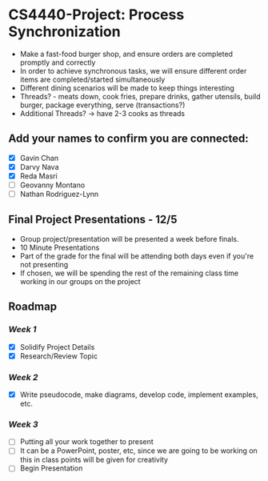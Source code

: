 # CS4440-Project: Process Synchronization
  + Make a fast-food burger shop, and ensure orders are completed promptly and correctly
  + In order to achieve synchronous tasks, we will ensure different order items are completed/started simultaneously
  + Different dining scenarios will be made to keep things interesting
  + Threads? - meats down, cook fries, prepare drinks, gather utensils, build burger, package everything, serve (transactions?)
  + Additional Threads? -> have 2-3 cooks as threads
  
## Add your names to confirm you are connected:
  - [x] Gavin Chan
  - [x] Darvy Nava
  - [x] Reda Masri
  - [ ] Geovanny Montano
  - [ ] Nathan Rodriguez-Lynn

## Final Project Presentations - 12/5
  + Group project/presentation will be presented a week before finals. 
  + 10 Minute Presentations 
  + Part of the grade for the final will be attending both days even if you're not presenting
  + If chosen, we will be spending the rest of the remaining class time working in our groups on the project

## Roadmap
  ### *Week 1*
  - [x] Solidify Project Details  
  - [x] Research/Review Topic
  ### *Week 2*
  - [x] Write pseudocode, make diagrams, develop code, implement examples, etc.
  ### *Week 3*
  - [ ] Putting all your work together to present
  - [ ] It can be a PowerPoint, poster, etc, since we are going to be working on this in class points will be given for creativity
  - [ ] Begin Presentation
